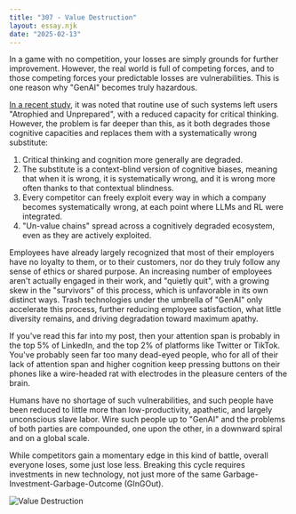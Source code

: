 ```yaml
---
title: "307 - Value Destruction"
layout: essay.njk
date: "2025-02-13"
---
```


In a game with no competition, your losses are simply grounds for further improvement. However, the real world is full of competing forces, and to those competing forces your predictable losses are vulnerabilities. This is one reason why "GenAI" becomes truly hazardous.

[In a recent study](https://lnkd.in/d4YVHWyA), it was noted that routine use of such systems left users "Atrophied and Unprepared", with a reduced capacity for critical thinking. However, the problem is far deeper than this, as it both degrades those cognitive capacities and replaces them with a systematically wrong substitute:

1. Critical thinking and cognition more generally are degraded.
2. The substitute is a context-blind version of cognitive biases, meaning that when it is wrong, it is systematically wrong, and it is wrong more often thanks to that contextual blindness.
3. Every competitor can freely exploit every way in which a company becomes systematically wrong, at each point where LLMs and RL were integrated.
4. "Un-value chains" spread across a cognitively degraded ecosystem, even as they are actively exploited.

Employees have already largely recognized that most of their employers have no loyalty to them, or to their customers, nor do they truly follow any sense of ethics or shared purpose. An increasing number of employees aren't actually engaged in their work, and "quietly quit", with a growing skew in the "survivors" of this process, which is unfavorable in its own distinct ways. Trash technologies under the umbrella of "GenAI" only accelerate this process, further reducing employee satisfaction, what little diversity remains, and driving degradation toward maximum apathy.

If you've read this far into my post, then your attention span is probably in the top 5% of LinkedIn, and the top 2% of platforms like Twitter or TikTok. You've probably seen far too many dead-eyed people, who for all of their lack of attention span and higher cognition keep pressing buttons on their phones like a wire-headed rat with electrodes in the pleasure centers of the brain.

Humans have no shortage of such vulnerabilities, and such people have been reduced to little more than low-productivity, apathetic, and largely unconscious slave labor. Wire such people up to "GenAI" and the problems of both parties are compounded, one upon the other, in a downward spiral and on a global scale.

While competitors gain a momentary edge in this kind of battle, overall everyone loses, some just lose less. Breaking this cycle requires investments in new technology, not just more of the same Garbage-Investment-Garbage-Outcome (GInGOut).

![Value Destruction](https://media.licdn.com/dms/image/v2/D4D22AQEk9T3gqK0O6Q/feedshare-shrink_800/B4DZT4zVQpGkAg-/0/1739340994185?e=1742428800&v=beta&t=j93UjfqVrjUz-0DjhnatYaHVgw8RSIhWZbVsmQgy-eo)